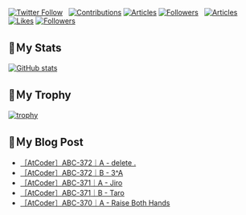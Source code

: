 [![Twitter Follow](https://img.shields.io/twitter/follow/hyperdb?label=twitter&logo=twitter&style=plastic)](https://twitter.com/hyperdb)
&nbsp;
[![Contributions](https://badgen.org/img/qiita/hyperdb/contributions?style=plastic)](https://qiita.com/hyperdb)
[![Articles](https://badgen.org/img/qiita/hyperdb/articles?style=plastic)](https://qiita.com/hyperdb)
[![Followers](https://badgen.org/img/qiita/hyperdb/followers?style=plastic)](https://qiita.com/hyperdb)
&nbsp;
[![Articles](https://badgen.org/img/zenn/hyperdb/articles)](https://zenn.dev/hyperdb)
[![Likes](https://badgen.org/img/zenn/hyperdb/likes?style=plastic)](https://zenn.dev/hyperdb)
[![Followers](https://badgen.org/img/zenn/hyperdb/followers?style=plastic)](https://zenn.dev/hyperdb)

## 🔖Ｍy Stats

[![GitHub stats](https://github-readme-stats-eight-theta.vercel.app/api?username=hyperdb&theme=radical&count_private=true&show_icons=true)](https://github.com/anuraghazra/github-readme-stats)

## 🔖Ｍy Trophy

[![trophy](https://github-profile-trophy.vercel.app/?username=hyperdb&theme=onedark)](https://github.com/ryo-ma/github-profile-trophy)

## 🔖Ｍy Blog Post

<!-- BLOG-POST-LIST:START -->
- [［AtCoder］ABC-372｜A - delete .](https://zenn.dev/hyperdb/articles/b8673b1b3cac1b)
- [［AtCoder］ABC-372｜B - 3^A](https://zenn.dev/hyperdb/articles/03a8ed3b60cb3c)
- [［AtCoder］ABC-371｜A - Jiro](https://zenn.dev/hyperdb/articles/f7144a1bce414d)
- [［AtCoder］ABC-371｜B - Taro](https://zenn.dev/hyperdb/articles/e9468a651c028f)
- [［AtCoder］ABC-370｜A - Raise Both Hands](https://zenn.dev/hyperdb/articles/ed81fe6227580b)
<!-- BLOG-POST-LIST:END -->
